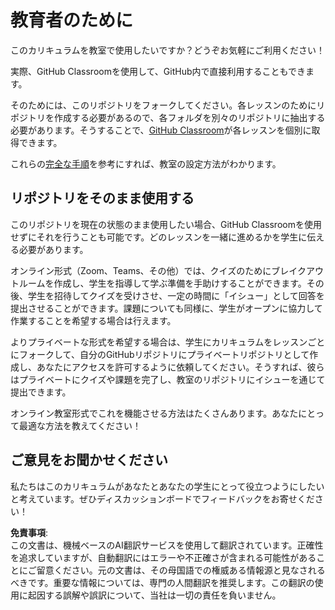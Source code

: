 # 教育者のために

このカリキュラムを教室で使用したいですか？どうぞお気軽にご利用ください！

実際、GitHub Classroomを使用して、GitHub内で直接利用することもできます。

そのためには、このリポジトリをフォークしてください。各レッスンのためにリポジトリを作成する必要があるので、各フォルダを別々のリポジトリに抽出する必要があります。そうすることで、[GitHub Classroom](https://classroom.github.com/classrooms)が各レッスンを個別に取得できます。

これらの[完全な手順](https://github.blog/2020-03-18-set-up-your-digital-classroom-with-github-classroom/)を参考にすれば、教室の設定方法がわかります。

## リポジトリをそのまま使用する

このリポジトリを現在の状態のまま使用したい場合、GitHub Classroomを使用せずにそれを行うことも可能です。どのレッスンを一緒に進めるかを学生に伝える必要があります。

オンライン形式（Zoom、Teams、その他）では、クイズのためにブレイクアウトルームを作成し、学生を指導して学ぶ準備を手助けすることができます。その後、学生を招待してクイズを受けさせ、一定の時間に「イシュー」として回答を提出させることができます。課題についても同様に、学生がオープンに協力して作業することを希望する場合は行えます。

よりプライベートな形式を希望する場合は、学生にカリキュラムをレッスンごとにフォークして、自分のGitHubリポジトリにプライベートリポジトリとして作成し、あなたにアクセスを許可するように依頼してください。そうすれば、彼らはプライベートにクイズや課題を完了し、教室のリポジトリにイシューを通じて提出できます。

オンライン教室形式でこれを機能させる方法はたくさんあります。あなたにとって最適な方法を教えてください！

## ご意見をお聞かせください

私たちはこのカリキュラムがあなたとあなたの学生にとって役立つようにしたいと考えています。ぜひディスカッションボードでフィードバックをお寄せください！

**免責事項**:  
この文書は、機械ベースのAI翻訳サービスを使用して翻訳されています。正確性を追求していますが、自動翻訳にはエラーや不正確さが含まれる可能性があることにご留意ください。元の文書は、その母国語での権威ある情報源と見なされるべきです。重要な情報については、専門の人間翻訳を推奨します。この翻訳の使用に起因する誤解や誤訳について、当社は一切の責任を負いません。